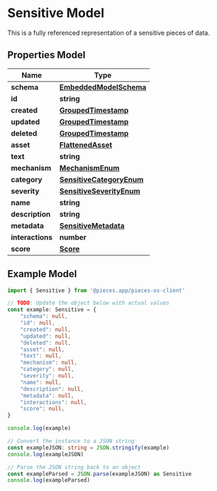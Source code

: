 
# Sensitive Model

This is a fully referenced representation of a sensitive pieces of data.

## Properties Model

Name | Type
------------ | -------------
**schema** | [**EmbeddedModelSchema**](EmbeddedModelSchema)
**id** | **string**
**created** | [**GroupedTimestamp**](GroupedTimestamp)
**updated** | [**GroupedTimestamp**](GroupedTimestamp)
**deleted** | [**GroupedTimestamp**](GroupedTimestamp)
**asset** | [**FlattenedAsset**](FlattenedAsset)
**text** | **string**
**mechanism** | [**MechanismEnum**](MechanismEnum)
**category** | [**SensitiveCategoryEnum**](SensitiveCategoryEnum)
**severity** | [**SensitiveSeverityEnum**](SensitiveSeverityEnum)
**name** | **string**
**description** | **string**
**metadata** | [**SensitiveMetadata**](SensitiveMetadata)
**interactions** | **number**
**score** | [**Score**](Score)

## Example Model

```typescript
import { Sensitive } from '@pieces.app/pieces-os-client'

// TODO: Update the object below with actual values
const example: Sensitive = {
    "schema": null,
    "id": null,
    "created": null,
    "updated": null,
    "deleted": null,
    "asset": null,
    "text": null,
    "mechanism": null,
    "category": null,
    "severity": null,
    "name": null,
    "description": null,
    "metadata": null,
    "interactions": null,
    "score": null,
}

console.log(example)

// Convert the instance to a JSON string
const exampleJSON: string = JSON.stringify(example)
console.log(exampleJSON)

// Parse the JSON string back to an object
const exampleParsed = JSON.parse(exampleJSON) as Sensitive
console.log(exampleParsed)
```


